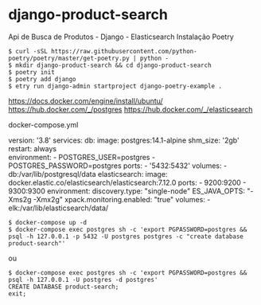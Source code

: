 # django-product-search
Api de Busca de Produtos - Django - Elasticsearch
Instalação Poetry

```
$ curl -sSL https://raw.githubusercontent.com/python-poetry/poetry/master/get-poetry.py | python -
$ mkdir django-product-search && cd django-product-search
$ poetry init
$ poetry add django
$ etry run django-admin startproject django-poetry-example .
```

https://docs.docker.com/engine/install/ubuntu/
https://hub.docker.com/_/postgres
https://hub.docker.com/_/elasticsearch

docker-compose.yml

version: '3.8'
services:
  db:
    image: postgres:14.1-alpine
    shm_size: '2gb'
    restart: always    
    environment:
      - POSTGRES_USER=postgres
      - POSTGRES_PASSWORD=postgres
    ports:
      - '5432:5432'
    volumes: 
      - db:/var/lib/postgresql/data
  elasticsearch:
    image: docker.elastic.co/elasticsearch/elasticsearch:7.12.0
    ports:
      - 9200:9200
      - 9300:9300
    environment:
      discovery.type: "single-node"
      ES_JAVA_OPTS: "-Xms2g -Xmx2g"
      xpack.monitoring.enabled: "true"
    volumes:
      - elk:/var/lib/elasticsearch/data/
```  
$ docker-compose up -d
$ docker-compose exec postgres sh -c 'export PGPASSWORD=postgres && psql -h 127.0.0.1 -p 5432 -U postgres postgres -c "create database product-search"'
```
ou 
```
$ docker-compose exec postgres sh -c 'export PGPASSWORD=postgres && psql -h 127.0.0.1 -U postgres -d postgres'
CREATE DATABASE product-search;
exit;
```







